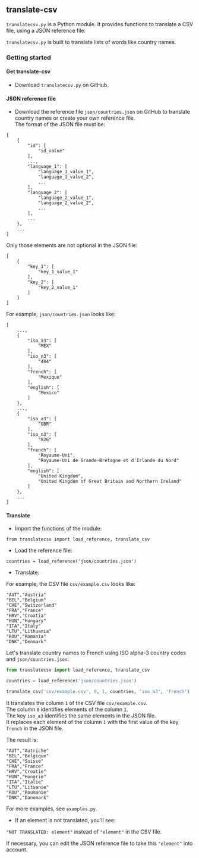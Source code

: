 translate-csv
-------------

`translatecsv.py` is a Python module. It provides functions to translate a CSV file, using a JSON reference file.

`translatecsv.py` is built to translate lists of words like country names.

### Getting started

#### Get translate-csv

+ Download `translatecsv.py` on GitHub.
  
#### JSON reference file

+ Download the reference file `json/countries.json` on GitHub to translate country names or create your own reference file.  
The format of the JSON file must be:

```
[
	{
		"id": [
			"id_value"
		],
		...,
		"language_1": [
			"language_1_value_1",
			"language_1_value_2",
			...
		],
		"language_2": [
			"language_2_value_1",
			"language_2_value_2",
			...
		],
		...
	},
	...
]
```

Only those elements are not optional in the JSON file:

```
[
	{
		"key_1": [
			"key_1_value_1"
		],
		"key_2": [
			"key_2_value_1"
		]
	}
]
```

For example, `json/countries.json` looks like:

```
[
	...,
    {
        "iso_a3": [
            "MEX"
        ],
        "iso_n3": [
            "484"
        ],
        "french": [
            "Mexique"
        ],
        "english": [
            "Mexico"
        ]
    },
	...,
    {
        "iso_a3": [
            "GBR"
        ],
        "iso_n3": [
            "826"
        ],
        "french": [
            "Royaume-Uni",
            "Royaume-Uni de Grande-Bretagne et d'Irlande du Nord"
        ],
        "english": [
            "United Kingdom",
            "United Kingdom of Great Britain and Northern Ireland"
        ]
    },
    ...
]
```

#### Translate

+ Import the functions of the module:  

`from translatecsv import load_reference, translate_csv`

+ Load the reference file:  

`countries = load_reference('json/countries.json')`

+ Translate:  

For example, the CSV file `csv/example.csv` looks like:

```
"AUT","Austria"
"BEL","Belgium"
"CHE","Switzerland"
"FRA","France"
"HRV","Croatia"
"HUN","Hungary"
"ITA","Italy"
"LTU","Lithuania"
"ROU","Romania"
"DNK","Denmark"
```

Let's translate country names to French using ISO alpha-3 country codes and `json/countries.json`:

```python
from translatecsv import load_reference, translate_csv

countries = load_reference('json/countries.json')

translate_csv('csv/example.csv', 0, 1, countries, 'iso_a3', 'french')
```

It translates the column `1` of the CSV file `csv/example.csv`.  
The column `0` identifies elements of the column `1`.  
The key `iso_a3` identifies the same elements in the JSON file.  
It replaces each element of the column `1` with the first value of the key `french` in the JSON file.

The result is:

```
"AUT","Autriche"
"BEL","Belgique"
"CHE","Suisse"
"FRA","France"
"HRV","Croatie"
"HUN","Hongrie"
"ITA","Italie"
"LTU","Lituanie"
"ROU","Roumanie"
"DNK","Danemark"
```

For more examples, see `examples.py`.

+ If an element is not translated, you'll see:

`"NOT TRANSLATED: element"` instead of `"element"` in the CSV file.

If necessary, you can edit the JSON reference file to take this `"element"` into account.